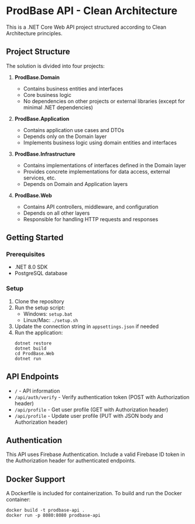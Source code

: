 # ProdBase API - Clean Architecture

This is a .NET Core Web API project structured according to Clean Architecture principles.

## Project Structure

The solution is divided into four projects:

1. **ProdBase.Domain**
   - Contains business entities and interfaces
   - Core business logic
   - No dependencies on other projects or external libraries (except for minimal .NET dependencies)

2. **ProdBase.Application**
   - Contains application use cases and DTOs
   - Depends only on the Domain layer
   - Implements business logic using domain entities and interfaces

3. **ProdBase.Infrastructure**
   - Contains implementations of interfaces defined in the Domain layer
   - Provides concrete implementations for data access, external services, etc.
   - Depends on Domain and Application layers

4. **ProdBase.Web**
   - Contains API controllers, middleware, and configuration
   - Depends on all other layers
   - Responsible for handling HTTP requests and responses

## Getting Started

### Prerequisites

- .NET 8.0 SDK
- PostgreSQL database

### Setup

1. Clone the repository
2. Run the setup script:
   - Windows: `setup.bat`
   - Linux/Mac: `./setup.sh`
3. Update the connection string in `appsettings.json` if needed
4. Run the application:
   ```
   dotnet restore
   dotnet build
   cd ProdBase.Web
   dotnet run
   ```

## API Endpoints

- `/` - API information
- `/api/auth/verify` - Verify authentication token (POST with Authorization header)
- `/api/profile` - Get user profile (GET with Authorization header)
- `/api/profile` - Update user profile (PUT with JSON body and Authorization header)

## Authentication

This API uses Firebase Authentication. Include a valid Firebase ID token in the Authorization header for authenticated endpoints.

## Docker Support

A Dockerfile is included for containerization. To build and run the Docker container:

```
docker build -t prodbase-api .
docker run -p 8080:8080 prodbase-api
